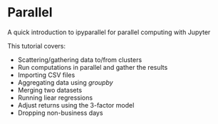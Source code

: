 # Parallel
A quick introduction to ipyparallel for parallel computing with Jupyter

This tutorial covers:
  - Scattering/gathering data to/from clusters
  - Run computations in parallel and gather the results
  - Importing CSV files
  - Aggregating data using *groupby*
  - Merging two datasets
  - Running liear regressions
  - Adjust returns using the 3-factor model
  - Dropping non-business days
